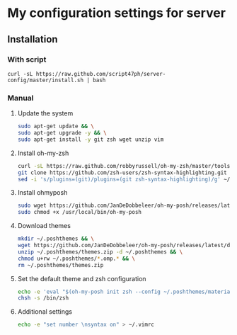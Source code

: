 # My configuration settings for server

## Installation
### With script

    curl -sL https://raw.github.com/script47ph/server-config/master/install.sh | bash


### Manual
1. Update the system
    
    ```bash
    sudo apt-get update && \
    sudo apt-get upgrade -y && \
    sudo apt-get install -y git zsh wget unzip vim
    ```

2.  Install oh-my-zsh
    
    ```bash
    curl -sL https://raw.github.com/robbyrussell/oh-my-zsh/master/tools/install.sh | bash && \
    git clone https://github.com/zsh-users/zsh-syntax-highlighting.git ${ZSH_CUSTOM:-~/.oh-my-zsh/custom}/plugins/zsh-syntax-highlighting && \
    sed -i 's/plugins=(git)/plugins=(git zsh-syntax-highlighting)/g' ~/.zshrc
    ```
3.  Install ohmyposh
    ```bash
    sudo wget https://github.com/JanDeDobbeleer/oh-my-posh/releases/latest/download/posh-linux-amd64 -O /usr/local/bin/oh-my-posh && \
    sudo chmod +x /usr/local/bin/oh-my-posh
    ```
4.  Download themes
    ```bash
    mkdir ~/.poshthemes && \
    wget https://github.com/JanDeDobbeleer/oh-my-posh/releases/latest/download/themes.zip -O ~/.poshthemes/themes.zip && \
    unzip ~/.poshthemes/themes.zip -d ~/.poshthemes && \
    chmod u+rw ~/.poshthemes/*.omp.* && \
    rm ~/.poshthemes/themes.zip
    ```
5.  Set the default theme and zsh configuration
    ```bash
    echo -e 'eval "$(oh-my-posh init zsh --config ~/.poshthemes/material.omp.json)" \nalias="clear"' >> ~/.zshrc && \
    chsh -s /bin/zsh
    ```
6.  Additional settings
    ```bash
    echo -e "set number \nsyntax on" > ~/.vimrc
    ```